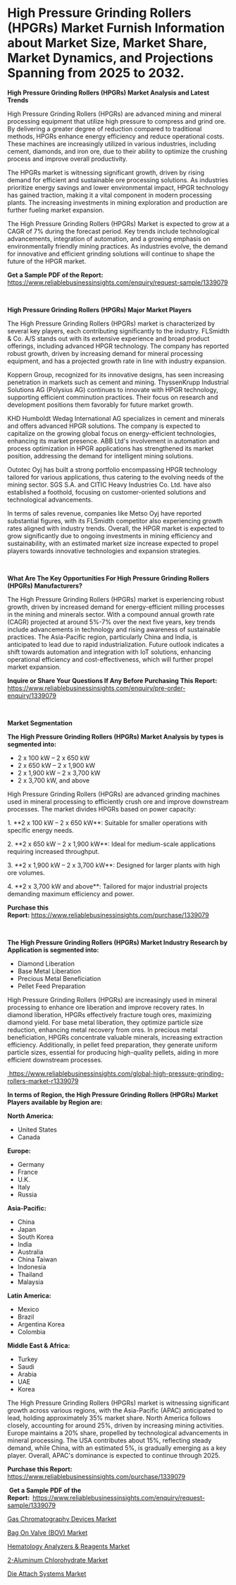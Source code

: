 <p><h1>High Pressure Grinding Rollers (HPGRs) Market Furnish Information about Market Size, Market Share, Market Dynamics, and Projections Spanning from 2025 to 2032.</h1></p><p><strong>High Pressure Grinding Rollers (HPGRs) Market Analysis and Latest Trends</strong></p>
<p><p>High Pressure Grinding Rollers (HPGRs) are advanced mining and mineral processing equipment that utilize high pressure to compress and grind ore. By delivering a greater degree of reduction compared to traditional methods, HPGRs enhance energy efficiency and reduce operational costs. These machines are increasingly utilized in various industries, including cement, diamonds, and iron ore, due to their ability to optimize the crushing process and improve overall productivity.</p><p>The HPGRs market is witnessing significant growth, driven by rising demand for efficient and sustainable ore processing solutions. As industries prioritize energy savings and lower environmental impact, HPGR technology has gained traction, making it a vital component in modern processing plants. The increasing investments in mining exploration and production are further fueling market expansion.</p><p>The High Pressure Grinding Rollers (HPGRs) Market is expected to grow at a CAGR of 7% during the forecast period. Key trends include technological advancements, integration of automation, and a growing emphasis on environmentally friendly mining practices. As industries evolve, the demand for innovative and efficient grinding solutions will continue to shape the future of the HPGR market.</p></p>
<p><strong>Get a Sample PDF of the Report:&nbsp;</strong> <a href="https://www.reliablebusinessinsights.com/enquiry/request-sample/1339079?utm_campaign=1106&utm_medium=2&utm_source=Github&utm_content=ia&utm_term=27032025&utm_id=high-pressure-grinding-rollers-hpgrs">https://www.reliablebusinessinsights.com/enquiry/request-sample/1339079</a></p>
<p>&nbsp;</p>
<p><strong>High Pressure Grinding Rollers (HPGRs) Major Market Players</strong></p>
<p><p>The High Pressure Grinding Rollers (HPGRs) market is characterized by several key players, each contributing significantly to the industry. FLSmidth & Co. A/S stands out with its extensive experience and broad product offerings, including advanced HPGR technology. The company has reported robust growth, driven by increasing demand for mineral processing equipment, and has a projected growth rate in line with industry expansion.</p><p>Koppern Group, recognized for its innovative designs, has seen increasing penetration in markets such as cement and mining. ThyssenKrupp Industrial Solutions AG (Polysius AG) continues to innovate with HPGR technology, supporting efficient comminution practices. Their focus on research and development positions them favorably for future market growth.</p><p>KHD Humboldt Wedag International AG specializes in cement and minerals and offers advanced HPGR solutions. The company is expected to capitalize on the growing global focus on energy-efficient technologies, enhancing its market presence. ABB Ltd's involvement in automation and process optimization in HPGR applications has strengthened its market position, addressing the demand for intelligent mining solutions.</p><p>Outotec Oyj has built a strong portfolio encompassing HPGR technology tailored for various applications, thus catering to the evolving needs of the mining sector. SGS S.A. and CITIC Heavy Industries Co. Ltd. have also established a foothold, focusing on customer-oriented solutions and technological advancements.</p><p>In terms of sales revenue, companies like Metso Oyj have reported substantial figures, with its FLSmidth competitor also experiencing growth rates aligned with industry trends. Overall, the HPGR market is expected to grow significantly due to ongoing investments in mining efficiency and sustainability, with an estimated market size increase expected to propel players towards innovative technologies and expansion strategies.</p></p>
<p>&nbsp;</p>
<p><strong>What Are The Key Opportunities For High Pressure Grinding Rollers (HPGRs) Manufacturers?</strong></p>
<p><p>The High Pressure Grinding Rollers (HPGRs) market is experiencing robust growth, driven by increased demand for energy-efficient milling processes in the mining and minerals sector. With a compound annual growth rate (CAGR) projected at around 5%-7% over the next five years, key trends include advancements in technology and rising awareness of sustainable practices. The Asia-Pacific region, particularly China and India, is anticipated to lead due to rapid industrialization. Future outlook indicates a shift towards automation and integration with IoT solutions, enhancing operational efficiency and cost-effectiveness, which will further propel market expansion.</p></p>
<p><strong>Inquire or Share Your Questions If Any Before Purchasing This Report:</strong> <a href="https://www.reliablebusinessinsights.com/enquiry/pre-order-enquiry/1339079?utm_campaign=1106&utm_medium=2&utm_source=Github&utm_content=ia&utm_term=27032025&utm_id=high-pressure-grinding-rollers-hpgrs">https://www.reliablebusinessinsights.com/enquiry/pre-order-enquiry/1339079</a></p>
<p>&nbsp;</p>
<p><strong>Market Segmentation</strong></p>
<p><strong>The High Pressure Grinding Rollers (HPGRs) Market Analysis by types is segmented into:</strong></p>
<p><ul><li>2 x 100 kW – 2 x 650 kW</li><li>2 x 650 kW – 2 x 1,900 kW</li><li>2 x 1,900 kW – 2 x 3,700 kW</li><li>2 x 3,700 kW, and above</li></ul></p>
<p><p>High Pressure Grinding Rollers (HPGRs) are advanced grinding machines used in mineral processing to efficiently crush ore and improve downstream processes. The market divides HPGRs based on power capacity: </p><p>1. **2 x 100 kW – 2 x 650 kW**: Suitable for smaller operations with specific energy needs.</p><p>2. **2 x 650 kW – 2 x 1,900 kW**: Ideal for medium-scale applications requiring increased throughput.</p><p>3. **2 x 1,900 kW – 2 x 3,700 kW**: Designed for larger plants with high ore volumes.</p><p>4. **2 x 3,700 kW and above**: Tailored for major industrial projects demanding maximum efficiency and power.</p></p>
<p><strong>Purchase this Report:&nbsp;</strong><a href="https://www.reliablebusinessinsights.com/purchase/1339079?utm_campaign=1106&utm_medium=2&utm_source=Github&utm_content=ia&utm_term=27032025&utm_id=high-pressure-grinding-rollers-hpgrs">https://www.reliablebusinessinsights.com/purchase/1339079</a></p>
<p>&nbsp;</p>
<p><strong>The High Pressure Grinding Rollers (HPGRs) Market Industry Research by Application is segmented into:</strong></p>
<p><ul><li>Diamond Liberation</li><li>Base Metal Liberation</li><li>Precious Metal Beneficiation</li><li>Pellet Feed Preparation</li></ul></p>
<p><p>High Pressure Grinding Rollers (HPGRs) are increasingly used in mineral processing to enhance ore liberation and improve recovery rates. In diamond liberation, HPGRs effectively fracture tough ores, maximizing diamond yield. For base metal liberation, they optimize particle size reduction, enhancing metal recovery from ores. In precious metal beneficiation, HPGRs concentrate valuable minerals, increasing extraction efficiency. Additionally, in pellet feed preparation, they generate uniform particle sizes, essential for producing high-quality pellets, aiding in more efficient downstream processes.</p></p>
<p><a href="https://www.reliablebusinessinsights.com/global-high-pressure-grinding-rollers-market-r1339079?utm_campaign=1106&utm_medium=2&utm_source=Github&utm_content=ia&utm_term=27032025&utm_id=high-pressure-grinding-rollers-hpgrs">&nbsp;https://www.reliablebusinessinsights.com/global-high-pressure-grinding-rollers-market-r1339079</a></p>
<p><strong>In terms of Region, the High Pressure Grinding Rollers (HPGRs) Market Players available by Region are:</strong></p>
<p>
    <p> <strong> North America: </strong>
        <ul>
            <li>United States</li>
            <li>Canada</li>
        </ul>
        </p> 
    <p> <strong> Europe: </strong>
        <ul>
            <li>Germany</li>
            <li>France</li>
            <li>U.K.</li>
            <li>Italy</li>
            <li>Russia</li>
        </ul>
        </p> 
    <p> <strong> Asia-Pacific: </strong>
        <ul>
            <li>China</li>
            <li>Japan</li>
            <li>South Korea</li>
            <li>India</li>
            <li>Australia</li>
            <li>China Taiwan</li>
            <li>Indonesia</li>
            <li>Thailand</li>
            <li>Malaysia</li>
        </ul>
        </p> 
    <p> <strong> Latin America: </strong>
        <ul>
            <li>Mexico</li>
            <li>Brazil</li>
            <li>Argentina Korea</li>
            <li>Colombia</li>
        </ul>
        </p> 
    <p> <strong> Middle East & Africa: </strong>
        <ul>
            <li>Turkey</li>
            <li>Saudi</li>
            <li>Arabia</li>
            <li>UAE</li>
            <li>Korea</li>
        </ul>
    </p>
    </p>
<p><p>The High Pressure Grinding Rollers (HPGRs) market is witnessing significant growth across various regions, with the Asia-Pacific (APAC) anticipated to lead, holding approximately 35% market share. North America follows closely, accounting for around 25%, driven by increasing mining activities. Europe maintains a 20% share, propelled by technological advancements in mineral processing. The USA contributes about 15%, reflecting steady demand, while China, with an estimated 5%, is gradually emerging as a key player. Overall, APAC's dominance is expected to continue through 2025.</p></p>
<p><strong>Purchase this Report: </strong><a href="https://www.reliablebusinessinsights.com/purchase/1339079?utm_campaign=1106&utm_medium=2&utm_source=Github&utm_content=ia&utm_term=27032025&utm_id=high-pressure-grinding-rollers-hpgrs">https://www.reliablebusinessinsights.com/purchase/1339079</a></p>
<p>&nbsp;<strong>Get a Sample PDF of the Report:&nbsp;&nbsp;</strong><a href="https://www.reliablebusinessinsights.com/enquiry/request-sample/1339079?utm_campaign=1106&utm_medium=2&utm_source=Github&utm_content=ia&utm_term=27032025&utm_id=high-pressure-grinding-rollers-hpgrs">https://www.reliablebusinessinsights.com/enquiry/request-sample/1339079</a></p>
<p><strong></strong></p>
<p><p><a href="https://github.com/godekkutero4/Market-Research-Report-List-1/blob/main/gas-chromatography-devices-market.md?utm_campaign=1106&utm_medium=2&utm_source=Github&utm_content=ia&utm_term=27032025&utm_id=high-pressure-grinding-rollers-hpgrs">Gas Chromatography Devices Market</a></p><p><a href="https://github.com/rjaibiagha/Market-Research-Report-List-1/blob/main/bag-on-valve-bov-market.md?utm_campaign=1106&utm_medium=2&utm_source=Github&utm_content=ia&utm_term=27032025&utm_id=high-pressure-grinding-rollers-hpgrs">Bag On Valve (BOV) Market</a></p><p><a href="https://github.com/rumaskdallys2/Market-Research-Report-List-1/blob/main/hematology-analyzers-reagents-market.md?utm_campaign=1106&utm_medium=2&utm_source=Github&utm_content=ia&utm_term=27032025&utm_id=high-pressure-grinding-rollers-hpgrs">Hematology Analyzers & Reagents Market</a></p><p><a href="https://github.com/abdhsheila7/Market-Research-Report-List-1/blob/main/2-aluminum-chlorohydrate-market.md?utm_campaign=1106&utm_medium=2&utm_source=Github&utm_content=ia&utm_term=27032025&utm_id=high-pressure-grinding-rollers-hpgrs">2-Aluminum Chlorohydrate Market</a></p><p><a href="https://github.com/brinnoifon/Market-Research-Report-List-1/blob/main/die-attach-systems-market.md?utm_campaign=1106&utm_medium=2&utm_source=Github&utm_content=ia&utm_term=27032025&utm_id=high-pressure-grinding-rollers-hpgrs">Die Attach Systems Market</a></p></p>